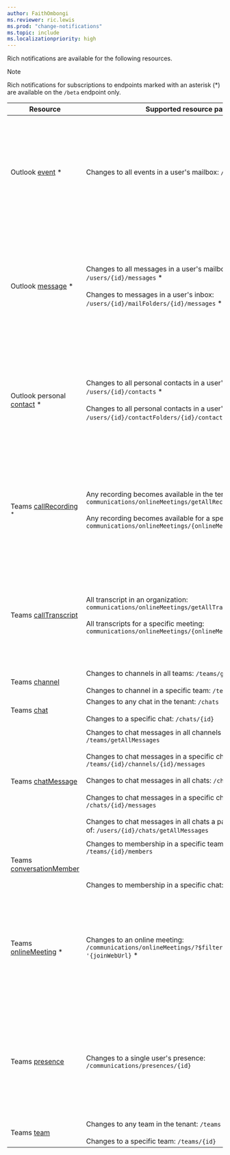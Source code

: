 ```yaml
---
author: FaithOmbongi
ms.reviewer: ric.lewis
ms.prod: "change-notifications"
ms.topic: include
ms.localizationpriority: high
---
```


<!-- markdownlint-disable MD041-->

Rich notifications are available for the following resources.

> [!NOTE]
> Rich notifications for subscriptions to endpoints marked with an asterisk (*) are available on the `/beta` endpoint only.

| Resource | Supported resource paths | Limitations |
|--|--|--|
| Outlook [event][] * | Changes to all events in a user's mailbox: `/users/{id}/events` * | Requires `$select` to return only a subset of properties in the rich notification. For more information, see [Change notifications for Outlook resources](/graph/outlook-change-notifications-overview). |
| Outlook [message][] * | Changes to all messages in a user's mailbox: `/users/{id}/messages` *<br/><br/>Changes to messages in a user's inbox: `/users/{id}/mailFolders/{id}/messages` * | Requires `$select` to return only a subset of properties in the rich notification. For more information, see [Change notifications for Outlook resources](/graph/outlook-change-notifications-overview). |
| Outlook personal [contact][] * | Changes to all personal contacts in a user's mailbox: `/users/{id}/contacts` *<br/><br/>Changes to all personal contacts in a user's contactFolder: `/users/{id}/contactFolders/{id}/contacts` * | Requires `$select` to return only a subset of properties in the rich notification. For more information, see [Change notifications for Outlook resources](/graph/outlook-change-notifications-overview). |
| Teams [callRecording][] <sup>*<sup> | Any recording becomes available in the tenant: `communications/onlineMeetings/getAllRecordings` <br><br> Any recording becomes available for a specific meeting: `communications/onlineMeetings/{onlineMeetingId}/recordings` | Maximum subscription quotas: <li> Per app and online-meeting combination: 1 <li> Per organization: 10,000 total subscriptions. |
| Teams [callTranscript][] | All transcript in an organization: `communications/onlineMeetings/getAllTranscripts` <br><br> All transcripts for a specific meeting: `communications/onlineMeetings/{onlineMeetingId}/transcripts` | Maximum subscription quotas: <li> Per app and online-meeting combination: 1 <li> Per organization: 10,000 total subscriptions. |
| Teams [channel][] | Changes to channels in all teams: `/teams/getAllChannels`<br/><br/>Changes to channel in a specific team: `/teams/{id}/channels` | - |
| Teams [chat][] | Changes to any chat in the tenant: `/chats`<br/><br/>Changes to a specific chat: `/chats/{id}` | - |
| Teams [chatMessage][] | Changes to chat messages in all channels in all teams: `/teams/getAllMessages`<br/><br/>Changes to chat messages in a specific channel: `/teams/{id}/channels/{id}/messages`<br/><br/>Changes to chat messages in all chats: `/chats/getAllMessages`<br/><br/>Changes to chat messages in a specific chat: `/chats/{id}/messages`<br/><br/>Changes to chat messages in all chats a particular user is part of: `/users/{id}/chats/getAllMessages` | Does not support using `$select` to return only selected properties. The rich notification consists of all the properties of the changed instance. |
| Teams [conversationMember][] | Changes to membership in a specific team: `/teams/{id}/members`<br/><br/><!-- Changes to membership in all channels under a specific team:  `/teams/{id}/channels/getAllMembers` --><br/><br/>Changes to membership in a specific chat: `/chats/{id}/members`<!-- <br/><br/>Changes to membership for all Teams chats: `/chats/getAllMembers`<br/><br/>Changes to membership for all channels across the entire tenant: `/teams/getAllChannels/getAllMembers` * --> | - |
| Teams [onlineMeeting][] * | Changes to an online meeting: `/communications/onlineMeetings/?$filter=JoinWebUrl eq '{joinWebUrl}` * | Does not support using `$select` to return only selected properties. The rich notification consists of all the properties of the changed instance. |
| Teams [presence][] | Changes to a single user's presence: `/communications/presences/{id}` | Does not support using `$select` to return only selected properties. The rich notification consists of all the properties of the changed instance. |
| Teams [team][] | Changes to any team in the tenant: `/teams`<br/><br/>Changes to a specific team: `/teams/{id}` | - |

[channel]: /graph/api/resources/channel
[chat]: /graph/api/resources/chat
[contact]: /graph/api/resources/contact
[conversation]: /graph/api/resources/conversation
[conversationmember]: /graph/api/resources/conversationmember
[driveItem]: /graph/api/resources/driveitem
[list]: /graph/api/resources/list
[site]: /graph/api/resources/site
[event]: /graph/api/resources/event
[group]: /graph/api/resources/group
[message]: /graph/api/resources/message
[user]: /graph/api/resources/user
[alert]: /graph/api/resources/alert
[chatMessage]: /graph/api/resources/chatmessage
[callRecord]: /graph/api/resources/callrecords-callrecord
[presence]: /graph/api/resources/presence
[printer]: /graph/api/resources/printer
[printTaskDefinition]: /graph/api/resources/printtaskdefinition
[team]: /graph/api/resources/team
[todoTask]: /graph/api/resources/todotask
[onlineMeeting]: /graph/api/resources/onlinemeeting
[baseTask]: /graph/api/resources/basetask
[callTranscript]: /graph/api/resources/calltranscript
[callRecording]: /graph/api/resources/callrecording